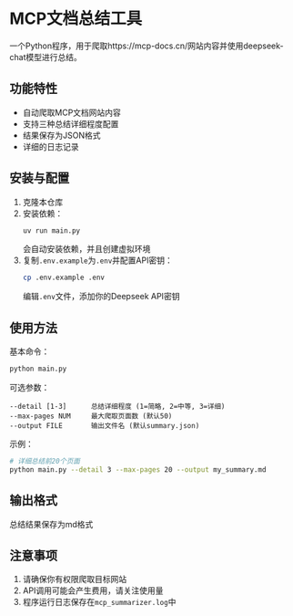 # MCP文档总结工具

一个Python程序，用于爬取https://mcp-docs.cn/网站内容并使用deepseek-chat模型进行总结。

## 功能特性

- 自动爬取MCP文档网站内容
- 支持三种总结详细程度配置
- 结果保存为JSON格式
- 详细的日志记录

## 安装与配置

1. 克隆本仓库
2. 安装依赖：
   ```bash
   uv run main.py
   ```
   会自动安装依赖，并且创建虚拟环境
3. 复制`.env.example`为`.env`并配置API密钥：
   ```bash
   cp .env.example .env
   ```
   编辑`.env`文件，添加你的Deepseek API密钥

## 使用方法

基本命令：
```bash
python main.py
```

可选参数：
```
--detail [1-3]      总结详细程度 (1=简略, 2=中等, 3=详细)
--max-pages NUM     最大爬取页面数 (默认50)
--output FILE       输出文件名 (默认summary.json)
```

示例：
```bash
# 详细总结前20个页面
python main.py --detail 3 --max-pages 20 --output my_summary.md
```

## 输出格式

总结结果保存为md格式

## 注意事项

1. 请确保你有权限爬取目标网站
2. API调用可能会产生费用，请关注使用量
3. 程序运行日志保存在`mcp_summarizer.log`中